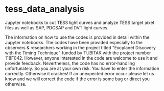 # tess_data_analysis

Jupyter notebooks to cut TESS light curves and analyze TESS target pixel files as well as SAP, PDCSAP and DVT light curves.

The information on how to use the codes is provided in detail within the Jupyter notebooks. The codes have been provided especially to the observers & researchers working in the project titled "Exoplanet Discovery with the Timing Technique" funded by TUBITAK with the project number 118F042. However, anyone interested in the code are welcome to use it and provide feedback. Nevertheless, the code has no error-handling unfortunately. So you are at your own risk. You have to enter the information correctly. Otherwise it crashes! If an unexpected error occur please let us know and we will correct the code if the error is some bug or direct you otherwise.
